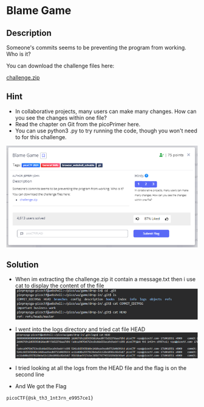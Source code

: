 # **Blame Game**
## **Description**
Someone's commits seems to be preventing the program from working. Who is it?

You can download the challenge files here:

[challenge.zip](https://artifacts.picoctf.net/c_titan/73/challenge.zip)
## **Hint**
- In collaborative projects, many users can make many changes. How can you see the changes within one file?
- Read the chapter on Git from the picoPrimer here.
- You can use python3 <file>.py to try running the code, though you won't need to for this challenge.
  
![game](./images/game.PNG)
## **Solution**
- When im extracting the challenge.zip it contain a message.txt then i use cat to display the content of the file
![game](./images/game1.PNG)
- I went into the logs directory and tried cat file HEAD
![game](./images/game2.PNG)
- I tried looking at all the logs from the HEAD file and the flag is on the second line

- And We got the Flag
```
picoCTF{@sk_th3_1nt3rn_e9957ce1}
```
